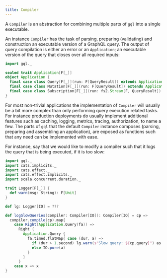 ```yaml
---
title: Compiler
---
```

A `Compiler` is an abstraction for combining multiple parts of `gql` into a single executable.

An instance `Compiler` has the task of parsing, preparing (validating) and construction an executable version of a GraphQL query.
The output of query compilation is either an error or an `Application`; an executable version of the query that closes over all required inputs:
```scala mdoc
import gql._

sealed trait Application[F[_]]
object Application {
  final case class Query[F[_]](run: F[QueryResult]) extends Application[F]
  final case class Mutation[F[_]](run: F[QueryResult]) extends Application[F]
  final case class Subscription[F[_]](run: fs2.Stream[F, QueryResult]) extends Application[F]
}
```

For most non-trivial applications the implementation of `Compiler` will usually be a bit more complex than only performing query execution related tasks.
For instance production deployments do usually implement additional features such as caching, logging, metrics, tracing, authorization, to name a few.
The parts of `gql` that the default `Compiler` instance composes (parsing, preparing and assembling an application), are exposed as functions such that any need can be implemented with ease.

For instance, say that we would like to modify a compiler such that it logs the query that is being executed, if it is too slow:
```scala mdoc:reset
import gql._
import cats.implicits._
import cats.effect._
import cats.effect.implicits._
import scala.concurrent.duration._

trait Logger[F[_]] {
  def warn(msg: String): F[Unit]
}

def lg: Logger[IO] = ???

def logSlowQueries(compiler: Compiler[IO]): Compiler[IO] = cp =>
  compiler.compile(cp).map{
    case Right(Application.Query(fa)) => 
      Right {
        Application.Query {
          fa.timed.flatMap{ case (dur, a) =>
            if (dur > 1.second) lg.warn(s"Slow query: ${cp.query}") as a
            else IO.pure(a)
          }
        }
      }
    case x => x
}
```
